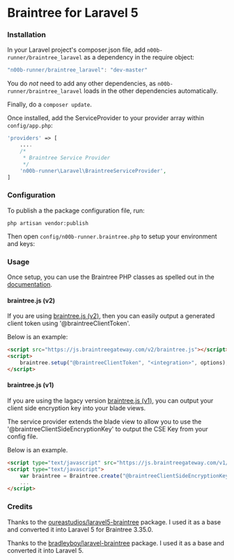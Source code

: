 Braintree for Laravel 5
==============

### Installation

In your Laravel project's composer.json file, add `n00b-runner/braintree_laravel` as a dependency in the require object:

```js
"n00b-runner/braintree_laravel": "dev-master"
```
    
You do *not* need to add any other dependencies, as `n00b-runner/braintree_laravel` loads in the other dependencies automatically.

Finally, do a `composer update`.

Once installed, add the ServiceProvider to your provider array within `config/app.php`:

```php
'providers' => [
	....
	/*
	 * Braintree Service Provider
	 */
    'n00b-runner\Laravel\BraintreeServiceProvider',
]
```

### Configuration

To publish a the package configuration file, run:

```shell
php artisan vendor:publish
```

Then open `config/n00b-runner.braintree.php` to setup your environment and keys:

### Usage

Once setup, you can use the Braintree PHP classes as spelled out in the [documentation](https://www.braintreepayments.com/docs/php/transactions/overview).

#### braintree.js (v2)

If you are using [braintree.js (v2)](https://www.braintreepayments.com/docs/javascript), then you can easily output a generated client token using '@braintreeClientToken'.

Below is an example:

~~~html
<script src="https://js.braintreegateway.com/v2/braintree.js"></script>
<script>
	braintree.setup("@braintreeClientToken", "<integration>", options);
</script>
~~~

#### braintree.js (v1)

If you are using the lagacy version [braintree.js (v1)](https://www.braintreepayments.com/braintrust/braintree-js), you can output your client side encryption key into your blade views.

The service provider extends the blade view to allow you to use the '@braintreeClientSideEncryptionKey' to output the CSE Key from your config file.

Below is an example.

~~~html
<script type="text/javascript" src="https://js.braintreegateway.com/v1/braintree.js"></script>
<script type="text/javascript">
    var braintree = Braintree.create("@braintreeClientSideEncryptionKey");
    ...
</script>
~~~

### Credits

Thanks to the [oureastudios/laravel5-braintree](https://github.com/oureastudios/laravel5-braintree) package. I used it as a base and converted it into Laravel 5 for Braintree 3.35.0.

Thanks to the [bradleyboy/laravel-braintree](https://github.com/bradleyboy/laravel-braintree) package. I used it as a base and converted it into Laravel 5.
